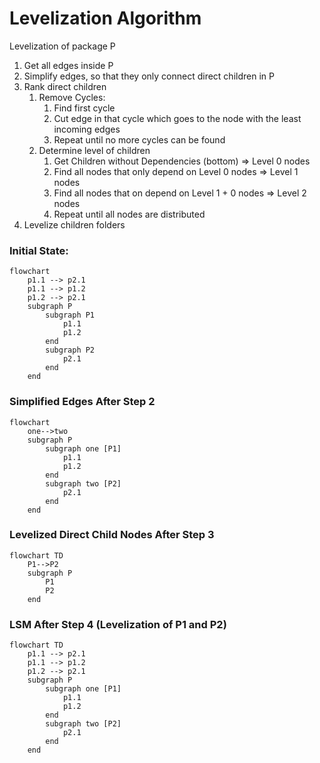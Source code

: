 # Levelization Algorithm
Levelization of package P
1) Get all edges inside P
2) Simplify edges, so that they only connect direct children in P
3) Rank direct children
   1) Remove Cycles:
      1) Find first cycle
      2) Cut edge in that cycle which goes to the node with the least incoming edges
      3) Repeat until no more cycles can be found
   2) Determine level of children
      1) Get Children without Dependencies (bottom) => Level 0 nodes
      2) Find all nodes that only depend on Level 0 nodes => Level 1 nodes
      3) Find all nodes that on depend on Level 1 + 0 nodes => Level 2 nodes
      4) Repeat until all nodes are distributed
4) Levelize children folders

### Initial State:
```mermaid
flowchart
    p1.1 --> p2.1
    p1.1 --> p1.2
    p1.2 --> p2.1
    subgraph P
        subgraph P1
            p1.1
            p1.2
        end
        subgraph P2 
            p2.1
        end
    end
```
### Simplified Edges After Step 2
```mermaid
flowchart 
    one-->two
    subgraph P
        subgraph one [P1]
            p1.1
            p1.2
        end
        subgraph two [P2]
            p2.1
        end
    end
```

### Levelized Direct Child Nodes After Step 3
```mermaid 
flowchart TD
    P1-->P2
    subgraph P
        P1
        P2
    end
```

### LSM After Step 4 (Levelization of P1 and P2)
```mermaid
flowchart TD
    p1.1 --> p2.1
    p1.1 --> p1.2
    p1.2 --> p2.1
    subgraph P
        subgraph one [P1]
            p1.1
            p1.2
        end
        subgraph two [P2]
            p2.1
        end
    end
```